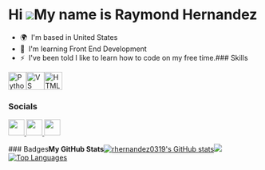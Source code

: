 Hi ![](https://user-images.githubusercontent.com/18350557/176309783-0785949b-9127-417c-8b55-ab5a4333674e.gif)My name is Raymond Hernandez
=========================================================================================================================================

*   🌍  I'm based in United States
*   🧠  I'm learning Front End Development
*   ⚡  I've been told I like to learn how to code on my free time.### Skills 
<p align="left">
<a href="https://www.python.org/" target="_blank" rel="noreferrer"><img src="https://raw.githubusercontent.com/danielcranney/readme-generator/main/public/icons/skills/python-colored.svg" width="36" height="36" alt="Python" /></a><a href="https://code.visualstudio.com/" target="_blank" rel="noreferrer"><img src="https://raw.githubusercontent.com/danielcranney/readme-generator/main/public/icons/skills/visualstudiocode.svg" width="36" height="36" alt="VS Code" /></a><a href="https://developer.mozilla.org/en-US/docs/Glossary/HTML5" target="_blank" rel="noreferrer"><img src="https://raw.githubusercontent.com/danielcranney/readme-generator/main/public/icons/skills/html5-colored.svg" width="36" height="36" alt="HTML5" /></a>
                    </p>
                    
### Socials
                  
                  
<p align="left">
<a href="https://www.github.com/rhernandez0319" target="_blank" rel="noreferrer">
 <picture>
<source media="(prefers-color-scheme: dark)" srcset="https://raw.githubusercontent.com/danielcranney/readme-generator/main/public/icons/socials/github-dark.svg" />
<source media="(prefers-color-scheme: light)" srcset="https://raw.githubusercontent.com/danielcranney/readme-generator/main/public/icons/socials/github.svg" />
<img src="https://raw.githubusercontent.com/danielcranney/readme-generator/main/public/icons/socials/github.svg" width="32" height="32" />
</picture>
</a>
<a href="https://www.linkedin.com/in/raymond-hernandez-409837316" target="_blank" rel="noreferrer">
<picture>
<source media="(prefers-color-scheme: dark)" srcset="https://raw.githubusercontent.com/danielcranney/readme-generator/main/public/icons/socials/linkedin-dark.svg" />
<source media="(prefers-color-scheme: light)" srcset="https://raw.githubusercontent.com/danielcranney/readme-generator/main/public/icons/socials/linkedin.svg" />
<img src="https://raw.githubusercontent.com/danielcranney/readme-generator/main/public/icons/socials/linkedin.svg" width="32" height="32" />
</picture>
</a>
<a href="http://www.medium.com/@rayhern03" target="_blank" rel="noreferrer">
<picture>
<source media="(prefers-color-scheme: dark)" srcset="https://raw.githubusercontent.com/danielcranney/readme-generator/main/public/icons/socials/medium-dark.svg" />
<source media="(prefers-color-scheme: light)" srcset="https://raw.githubusercontent.com/danielcranney/readme-generator/main/public/icons/socials/medium.svg" />
<img src="https://raw.githubusercontent.com/danielcranney/readme-generator/main/public/icons/socials/medium.svg" width="32" height="32" />
</picture>
</a></p>### Badges<b>My GitHub Stats</b><a
href="http://www.github.com/rhernandez0319"><img src="https://github-readme-stats.vercel.app/api?username=rhernandez0319&show_icons=true&hide=&count_private=true&title_color=facc15&text_color=ffffff&icon_color=22c55e&bg_color=1c1917&hide_border=true&show_icons=true" alt="rhernandez0319's GitHub stats" /></a><a href="http://www.github.com/rhernandez0319"><img src="https://github-readme-streak-stats.herokuapp.com/?user=rhernandez0319&stroke=ffffff&background=1c1917&ring=facc15&fire=facc15&currStreakNum=ffffff&currStreakLabel=facc15&sideNums=ffffff&sideLabels=ffffff&dates=ffffff&hide_border=true" /></a><a href="https://github.com/rhernandez0319" align="left"><img src="https://github-readme-stats.vercel.app/api/top-langs/?username=rhernandez0319&langs_count=10&title_color=facc15&text_color=ffffff&icon_color=22c55e&bg_color=1c1917&hide_border=true&locale=en&custom_title=Top%20%Languages" alt="Top Languages" /></a>
